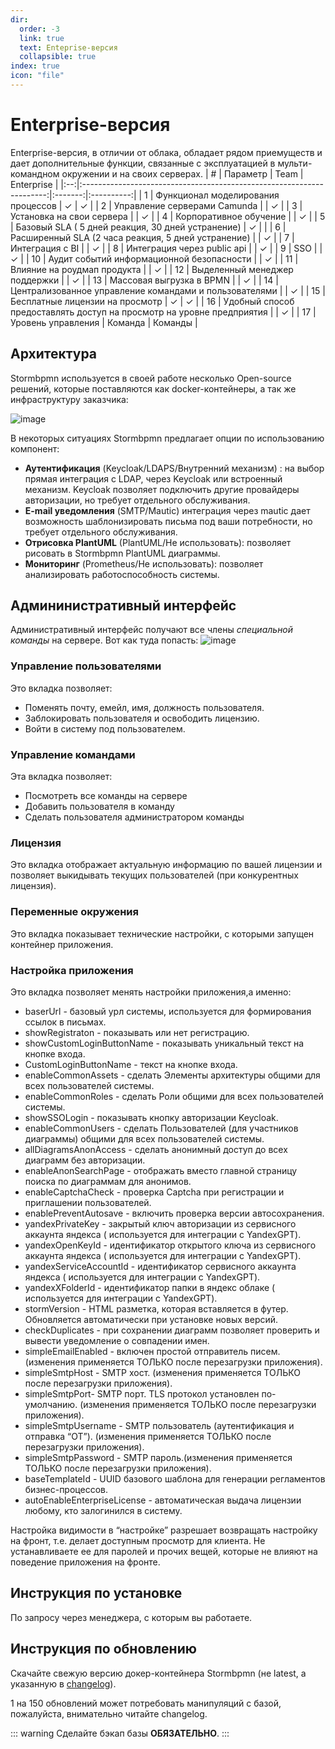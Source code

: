 ```yaml
---
dir:
  order: -3
  link: true
  text: Enteprise-версия
  collapsible: true
index: true
icon: "file"
---
```


# Enterprise-версия


Enterprise-версия, в отличии от облака, обладает рядом приемуществ и дает дополнительные функции, связанные с эксплуатацией в мульти-командном окружении и на своих серверах.
|  # |                                Параметр                               |   Team  | Enterprise |
|:--:|:---------------------------------------------------------------------:|:-------:|:----------:|
|  1 | Функционал моделирования процессов                                    |    ✓    |      ✓     |
|  2 | Управление серверами Camunda                                          |         |      ✓     |
|  3 | Установка на свои сервера                                             |         |      ✓     |
|  4 | Корпоративное обучение                                                |         |      ✓     |
|  5 | Базовый SLA ( 5 дней реакция, 30 дней устранение)                     |    ✓    |            |
|  6 | Расширенный SLA (2 часа реакция, 5 дней устранение)                   |         |      ✓     |
|  7 | Интеграция с BI                                                       |         |      ✓     |
|  8 | Интеграция через public api                                           |         |      ✓     |
|  9 | SSO                                                                   |         |      ✓     |
| 10 | Аудит событий информационной безопасности                             |         |      ✓     |
| 11 | Влияние на роудмап продукта                                           |         |      ✓     |
| 12 | Выделенный менеджер поддержки                                         |         |      ✓     |
| 13 | Массовая выгрузка в BPMN                                              |         |      ✓     |
| 14 | Централизованное управление командами и пользователями                |         |      ✓     |
| 15 | Бесплатные лицензии на просмотр                                       |    ✓    |      ✓     |
| 16 | Удобный способ предоставлять доступ на просмотр на уровне предприятия |         |      ✓     |
| 17 | Уровень управления                                                    | Команда | Команды    |

## Архитектура
Stormbpmn используется в своей работе несколько Open-source решений, которые поставляются как docker-контейнеры, а так же инфраструктуру заказчика:  

![image](storm-arch.png)

В некоторых ситуациях Stormbpmn предлагает опции по использованию компонент:
 - **Аутентификация** (Keycloak/LDAPS/Внутренний механизм) : на выбор прямая интеграция с LDAP, через Keycloak или встроенный механизм. Keycloak позволяет подключить другие провайдеры авторизации, но требует отдельного обслуживания.
 - **E-mail уведомления** (SMTP/Mautic) интеграция через mautic дает возможность шаблонизировать письма под ваши потребности, но требует отдельного обслуживания.
 - **Отрисовка PlantUML** (PlantUML/Не использовать): позволяет рисовать в Stormbpmn PlantUML диаграммы.
 - **Мониторинг** (Prometheus/Не использовать):  позволяет анализировать работоспособность системы.


## Админинистративный интерфейс
Административный интерфейс получают все члены _специальной команды_ на сервере. Вот как туда попасть:
![image](admin-link.png)
### Управление пользователями
Это вкладка позволяет:
- Поменять почту, емейл, имя, должность пользователя.
- Заблокировать пользователя и освободить лицензию.
- Войти в систему под пользователем.
### Управление командами
Эта вкладка позволяет:
- Посмотреть все команды на сервере
- Добавить пользователя в команду
- Сделать пользователя администратором команды
### Лицензия
Это вкладка отображает актуальную информацию по вашей лицензии и позволяет выкидывать текущих пользователей (при конкурентных лицензия).
### Переменные окружения
Это вкладка показывает технические настройки, с которыми запущен контейнер приложения.
### Настройка приложения
Это вкладка позволяет менять настройки приложения,а именно:
- baserUrl - базовый урл системы, используется для формирования ссылок в письмах.
- showRegistraton - показывать или нет регистрацию.
- showCustomLoginButtonName - показывать уникальный текст на кнопке входа.
- CustomLoginButtonName - текст на кнопке входа.
- enableCommonAssets - сделать Элементы архитектуры общими для всех пользователей системы.
- enableCommonRoles - сделать Роли общими для всех пользователей системы.
- showSSOLogin - показывать кнопку авторизации Keycloak.
- enableCommonUsers - сделать Пользователей (для участников диаграммы) общими для всех пользователей системы.
- allDiagramsAnonAccess - сделать анонимный доступ до всех диаграмм без авторизации.
- enableAnonSearchPage - отображать вместо главной страницу поиска по диаграммам для анонимов.
- enableCaptchaCheck - проверка Captcha при регистрации и приглашении пользователей.
- enablePreventAutosave - включить проверка версии автосохранения.
- yandexPrivateKey - закрытый ключ авторизации из сервисного аккаунта яндекса ( используется для интеграции с YandexGPT).
- yandexOpenKeyId - идентификатор открытого ключа из сервисного аккаунта яндекса ( используется для интеграции с YandexGPT).
- yandexServiceAccountId - идентификатор сервисного аккаунта яндекса ( используется для интеграции с YandexGPT).
- yandexXFolderId - идентификатор папки в яндекс облаке ( используется для интеграции с YandexGPT).
- stormVersion - HTML разметка, которая вставляется в футер. Обновляется автоматически при установке новых версий.
- checkDuplicates - при сохранении диаграмм позволяет проверить и вывести уведомление о совпадении имен.
- simpleEmailEnabled - включен простой отправитель писем. (изменения применяется ТОЛЬКО после перезагрузки приложения).
- simpleSmtpHost - SMTP хост. (изменения применяется ТОЛЬКО после перезагрузки приложения).
- simpleSmtpPort- SMTP порт. TLS протокол установлен по-умолчанию. (изменения применяется ТОЛЬКО после перезагрузки приложения).
- simpleSmtpUsername - SMTP пользователь (аутентификация и отправка “ОТ”). (изменения применяется ТОЛЬКО после перезагрузки приложения).
- simpleSmtpPassword - SMTP пароль.(изменения применяется ТОЛЬКО после перезагрузки приложения).
- baseTemplateId - UUID базового шаблона для генерации регламентов бизнес-процессов.
- autoEnableEnterpriseLicense - автоматическая выдача лицензии любому, кто залогинился в систему.   

Настройка видимости в “настройке” разрешает возвращать настройку на фронт, т.е. делает доступным просмотр для клиента. Не устанавливаете ее для паролей и прочих вещей, которые не влияют на поведение приложения на фронте.


## Инструкция по установке

По запросу через менеджера, с которым вы работаете.

## Инструкция по обновлению

Скачайте свежую версию докер-контейнера Stormbpmn (не latest, а указанную в [changelog](https://stormbpmn.changelogfy.com/changelog/en)).

1 на 150 обновлений может потребовать манипуляций с базой, пожалуйста, внимательно читайте changelog.


::: warning
Сделайте бэкап базы __ОБЯЗАТЕЛЬНО__.
:::


